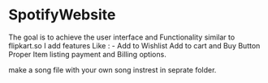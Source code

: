 # SpotifyWebsite
The goal is to achieve the user interface and Functionality similar to flipkart.so I add features Like : -    Add to Wishlist Add to cart and Buy Button Proper Item listing  payment and Billing options.

make a song file with your own song instrest in seprate folder.

